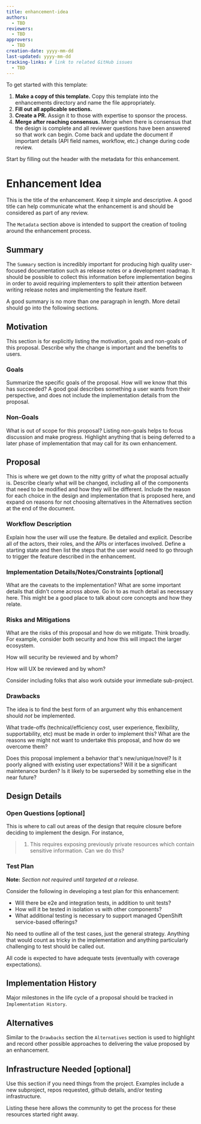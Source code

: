 ```yaml
---
title: enhancement-idea
authors:
  - TBD
reviewers:
  - TBD
approvers:
  - TBD
creation-date: yyyy-mm-dd
last-updated: yyyy-mm-dd
tracking-links: # link to related GitHub issues
  - TBD
---
```


To get started with this template:

1. **Make a copy of this template.** Copy this template into the enhancements
   directory and name the file appropriately.
1. **Fill out all applicable sections.**
1. **Create a PR.** Assign it to those with expertise to sponsor the process.
1. **Merge after reaching consensus.** Merge when there is consensus that the
   design is complete and all reviewer questions have been answered so that work
   can begin. Come back and update the document if important details (API field
   names, workflow, etc.) change during code review.

Start by filling out the header with the metadata for this enhancement.

# Enhancement Idea

This is the title of the enhancement. Keep it simple and descriptive. A good
title can help communicate what the enhancement is and should be considered as
part of any review.

The `Metadata` section above is intended to support the creation of tooling
around the enhancement process.

## Summary

The `Summary` section is incredibly important for producing high quality
user-focused documentation such as release notes or a development roadmap. It
should be possible to collect this information before implementation begins in
order to avoid requiring implementers to split their attention between writing
release notes and implementing the feature itself.

A good summary is no more than one paragraph in length. More detail should go
into the following sections.

## Motivation

This section is for explicitly listing the motivation, goals and non-goals of
this proposal. Describe why the change is important and the benefits to users.

### Goals

Summarize the specific goals of the proposal. How will we know that this has
succeeded? A good goal describes something a user wants from their perspective,
and does not include the implementation details from the proposal.

### Non-Goals

What is out of scope for this proposal? Listing non-goals helps to focus
discussion and make progress. Highlight anything that is being deferred to a
later phase of implementation that may call for its own enhancement.

## Proposal

This is where we get down to the nitty gritty of what the proposal actually is.
Describe clearly what will be changed, including all of the components that need
to be modified and how they will be different. Include the reason for each
choice in the design and implementation that is proposed here, and expand on
reasons for not choosing alternatives in the Alternatives section at the end of
the document.

### Workflow Description

Explain how the user will use the feature. Be detailed and explicit. Describe
all of the actors, their roles, and the APIs or interfaces involved. Define a
starting state and then list the steps that the user would need to go through to
trigger the feature described in the enhancement.

### Implementation Details/Notes/Constraints \[optional\]

What are the caveats to the implementation? What are some important details that
didn't come across above. Go in to as much detail as necessary here. This might
be a good place to talk about core concepts and how they relate.

### Risks and Mitigations

What are the risks of this proposal and how do we mitigate. Think broadly. For
example, consider both security and how this will impact the larger ecosystem.

How will security be reviewed and by whom?

How will UX be reviewed and by whom?

Consider including folks that also work outside your immediate sub-project.

### Drawbacks

The idea is to find the best form of an argument why this enhancement should
_not_ be implemented.

What trade-offs (technical/efficiency cost, user experience, flexibility,
supportability, etc) must be made in order to implement this? What are the
reasons we might not want to undertake this proposal, and how do we overcome
them?

Does this proposal implement a behavior that's new/unique/novel? Is it poorly
aligned with existing user expectations? Will it be a significant maintenance
burden? Is it likely to be superseded by something else in the near future?

## Design Details

### Open Questions \[optional\]

This is where to call out areas of the design that require closure before
deciding to implement the design. For instance,

> 1. This requires exposing previously private resources which contain sensitive
>    information. Can we do this?

### Test Plan

**Note:** _Section not required until targeted at a release._

Consider the following in developing a test plan for this enhancement:

- Will there be e2e and integration tests, in addition to unit tests?
- How will it be tested in isolation vs with other components?
- What additional testing is necessary to support managed OpenShift
  service-based offerings?

No need to outline all of the test cases, just the general strategy. Anything
that would count as tricky in the implementation and anything particularly
challenging to test should be called out.

All code is expected to have adequate tests (eventually with coverage
expectations).

## Implementation History

Major milestones in the life cycle of a proposal should be tracked in
`Implementation History`.

## Alternatives

Similar to the `Drawbacks` section the `Alternatives` section is used to
highlight and record other possible approaches to delivering the value proposed
by an enhancement.

## Infrastructure Needed \[optional\]

Use this section if you need things from the project. Examples include a new
subproject, repos requested, github details, and/or testing infrastructure.

Listing these here allows the community to get the process for these resources
started right away.
